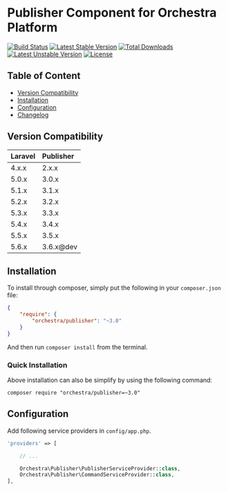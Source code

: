 Publisher Component for Orchestra Platform
==============


[![Build Status](https://travis-ci.org/orchestral/publisher.svg?branch=master)](https://travis-ci.org/orchestral/publisher)
[![Latest Stable Version](https://poser.pugx.org/orchestra/publisher/version)](https://packagist.org/packages/orchestra/publisher)
[![Total Downloads](https://poser.pugx.org/orchestra/publisher/downloads)](https://packagist.org/packages/orchestra/publisher)
[![Latest Unstable Version](https://poser.pugx.org/orchestra/publisher/v/unstable)](//packagist.org/packages/orchestra/publisher)
[![License](https://poser.pugx.org/orchestra/publisher/license)](https://packagist.org/packages/orchestra/publisher)

## Table of Content

* [Version Compatibility](#version-compatibility)
* [Installation](#installation)
* [Configuration](#configuration)
* [Changelog](https://github.com/orchestral/publisher/releases)

## Version Compatibility

Laravel    | Publisher
:----------|:----------
 4.x.x     | 2.x.x
 5.0.x     | 3.0.x
 5.1.x     | 3.1.x
 5.2.x     | 3.2.x
 5.3.x     | 3.3.x
 5.4.x     | 3.4.x
 5.5.x     | 3.5.x
 5.6.x     | 3.6.x@dev

## Installation

To install through composer, simply put the following in your `composer.json` file:

```json
{
    "require": {
        "orchestra/publisher": "~3.0"
    }
}
```

And then run `composer install` from the terminal.

### Quick Installation

Above installation can also be simplify by using the following command:

    composer require "orchestra/publisher=~3.0"

## Configuration

Add following service providers in `config/app.php`.

```php
'providers' => [

    // ...

    Orchestra\Publisher\PublisherServiceProvider::class,
    Orchestra\Publisher\CommandServiceProvider::class,
],
```
